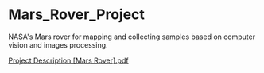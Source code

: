 # Mars_Rover_Project
NASA's Mars rover for mapping and collecting samples based on computer vision and images processing.

[Project Description [Mars Rover].pdf](https://github.com/youssefnashaatt/Mars_Rover_Project/files/11072069/Project.Description.Mars.Rover.pdf)
